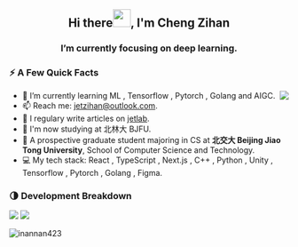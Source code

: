 <h2 align="center">Hi there<img src="https://cdn.jsdelivr.net/gh/dmego/images/img/Hi.gif" height="32" />, I'm Cheng Zihan </h2>
<h3 align="center">I’m currently focusing on deep learning.</h3>

### ⚡️ A Few Quick Facts

<img align="right" src="https://readme-stats-dmego.vercel.app/api?username=inannan423&show_icons=true&icon_color=1573B3&hide_title=true&text_color=718096&bg_color=00000000&hide_border=true"/>

<ul>
    <li> 🌱 I’m currently learning ML , Tensorflow , Pytorch , Golang and AIGC.</li>
    <li> 📫 Reach me: <a href="mailto:jetzihan@outlook.com">jetzihan@outlook.com</a>.</li>
    <li> 📝 I regulary write articles on <a href="https://www.jet-lab.site/">jetlab</a>.</li>
    <li> 🏫 I'm now studying at 北林大 BJFU.</li>
    <li> 🚝 A prospective graduate student majoring in CS at <b>北交大 Beijing Jiao Tong University</b>, School of Computer Science and Technology.</li>
    <li> 💻 My tech stack: React , TypeScript , Next.js , C++ , Python , Unity , Tensorflow , Pytorch , Golang , Figma.</li>
</ul>

### 🌗 Development Breakdown

![](https://raw.githubusercontent.com/inannan423/github-stats/master/generated/languages.svg#gh-dark-mode-only)
![](https://raw.githubusercontent.com/inannan423/github-stats/master/generated/languages.svg#gh-light-mode-only)

 <img src="https://komarev.com/ghpvc/?username=inannan423" alt="inannan423" />
